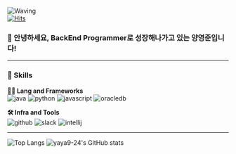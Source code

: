 ![Waving](https://capsule-render.vercel.app/api?type=soft&height=120&color=19862b&text=YAYA🐊&fontSize=70&fontColor=ffffff) <br>
[![Hits](https://hits.seeyoufarm.com/api/count/incr/badge.svg?url=https%3A%2F%2Fgithub.com%2Fyaya9-24%2Fhit-counter&count_bg=%23353535&title_bg=%23000000&icon=github.svg&icon_color=%23FFFFFF&title=hits&edge_flat=false)](https://hits.seeyoufarm.com)

### 🙇 안녕하세요, BackEnd Programmer로 성장해나가고 있는 양영준입니다!

<hr>

### 🦾 Skills
**🧑‍💻 Lang and Frameworks**<br>
![java](https://img.shields.io/badge/java-ffffff.svg?&style=for-the-badge&logo=openjdk&logoColor=black)
![python](https://img.shields.io/badge/python-3776AB.svg?&style=for-the-badge&logo=python&logoColor=white)
![javascript](https://img.shields.io/badge/javascript-F7DF1E.svg?&style=for-the-badge&logo=javascript&logoColor=white)
![oracledb](https://img.shields.io/badge/oracledb-F80000.svg?&style=for-the-badge&logo=oracle&logoColor=white)



**🛠️ Infra and Tools** <br>
![github](https://img.shields.io/badge/github-181717.svg?&style=for-the-badge&logo=github&logoColor=white)
![slack](https://img.shields.io/badge/slack-4A154B.svg?&style=for-the-badge&logo=slack&logoColor=white)
![intellij](https://img.shields.io/badge/intellij-000000.svg?&style=for-the-badge&logo=intellijidea&logoColor=white)

<hr>

![Top Langs](https://github-readme-stats.vercel.app/api/top-langs/?username=yaya9-24&bg_color=180,19862b,00000000&title_color=ffffff&text_color=ffffff)
![yaya9-24's GitHub stats](https://github-readme-stats.vercel.app/api?username=yaya9-24&show_icons=true&theme=highcontrast)
